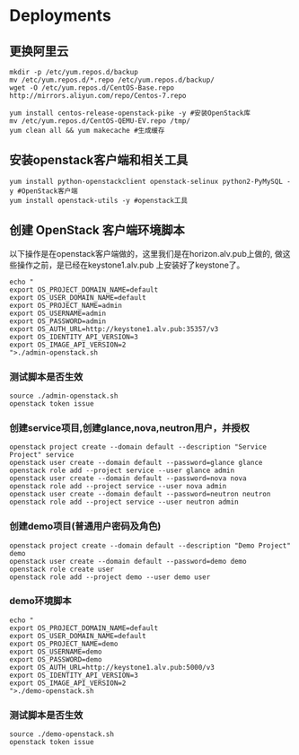 

# Deployments

## 更换阿里云

```
mkdir -p /etc/yum.repos.d/backup
mv /etc/yum.repos.d/*.repo /etc/yum.repos.d/backup/
wget -O /etc/yum.repos.d/CentOS-Base.repo http://mirrors.aliyun.com/repo/Centos-7.repo

yum install centos-release-openstack-pike -y #安装OpenStack库
mv /etc/yum.repos.d/CentOS-QEMU-EV.repo /tmp/
yum clean all && yum makecache #生成缓存

```


## 安装openstack客户端和相关工具

```
yum install python-openstackclient openstack-selinux python2-PyMySQL -y #OpenStack客户端
yum install openstack-utils -y #openstack工具
```


## 创建 OpenStack 客户端环境脚本

以下操作是在openstack客户端做的，这里我们是在horizon.alv.pub上做的, 做这些操作之前，是已经在keystone1.alv.pub 上安装好了keystone了。

```
echo "
export OS_PROJECT_DOMAIN_NAME=default
export OS_USER_DOMAIN_NAME=default
export OS_PROJECT_NAME=admin
export OS_USERNAME=admin
export OS_PASSWORD=admin
export OS_AUTH_URL=http://keystone1.alv.pub:35357/v3
export OS_IDENTITY_API_VERSION=3
export OS_IMAGE_API_VERSION=2
">./admin-openstack.sh
```

### 测试脚本是否生效

```
source ./admin-openstack.sh
openstack token issue
```

### 创建service项目,创建glance,nova,neutron用户，并授权

```
openstack project create --domain default --description "Service Project" service
openstack user create --domain default --password=glance glance
openstack role add --project service --user glance admin
openstack user create --domain default --password=nova nova
openstack role add --project service --user nova admin
openstack user create --domain default --password=neutron neutron
openstack role add --project service --user neutron admin
```

### 创建demo项目(普通用户密码及角色)

```
openstack project create --domain default --description "Demo Project" demo
openstack user create --domain default --password=demo demo
openstack role create user
openstack role add --project demo --user demo user
```

### demo环境脚本

```
echo "
export OS_PROJECT_DOMAIN_NAME=default
export OS_USER_DOMAIN_NAME=default
export OS_PROJECT_NAME=demo
export OS_USERNAME=demo
export OS_PASSWORD=demo
export OS_AUTH_URL=http://keystone1.alv.pub:5000/v3
export OS_IDENTITY_API_VERSION=3
export OS_IMAGE_API_VERSION=2
">./demo-openstack.sh
```

### 测试脚本是否生效
```
source ./demo-openstack.sh
openstack token issue
```